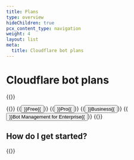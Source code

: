 ```yaml
---
title: Plans
type: overview
hideChildren: true
pcx_content_type: navigation
weight: 4
layout: list
meta:
  title: Cloudflare bot plans
---
```


# Cloudflare bot plans

{{<render file="_plan-intro.md">}}

{{<button-group>}}
  {{<button type="primary" href="/bots/plans/free/">}}Free{{</button>}}
  {{<button type="primary" href="/bots/plans/pro/">}}Pro{{</button>}}
  {{<button type="primary" href="/bots/plans/biz-and-ent/">}}Business{{</button>}}
  {{<button type="primary" href="/bots/plans/bm-subscription/">}}Bot Management for Enterprise{{</button>}}
{{</button-group>}}

## How do I get started?

{{<render file="_plan-get-started.md">}}
